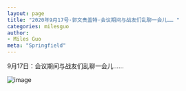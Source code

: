 ```yaml
---
layout: page
title: "2020年9月17号·郭文贵盖特·会议期间与战友们乱聊一会儿…… "
categories: milesguo
author:
- Miles Guo
meta: "Springfield"
---
```


9月17日：会议期间与战友们乱聊一会儿…… 

![image](../../../../image/milesguo/2020_09_18_Miles_Guo_Getter_1.png)
